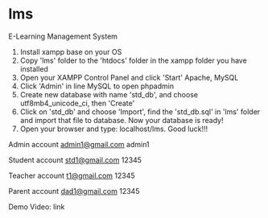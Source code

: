 # lms
E-Learning Management System

1. Install xampp base on your OS
2. Copy 'lms' folder to the 'htdocs' folder in the xampp folder you have installed
3. Open your XAMPP Control Panel and click 'Start' Apache, MySQL
4. Click 'Admin' in line MySQL to open phpadmin
5. Create new database with name 'std_db', and choose utf8mb4_unicode_ci, then 'Create'
6. Click on 'std_db' and choose 'Import', find the 'std_db.sql' in 'lms' folder and import that file to database. Now your database is ready!
7. Open your browser and type: localhost/lms.
Good luck!!!

Admin account
admin1@gmail.com
admin1

Student account
std1@gmail.com
12345

Teacher account
t1@gmail.com
12345

Parent account
dad1@gmail.com
12345

Demo Video: link
